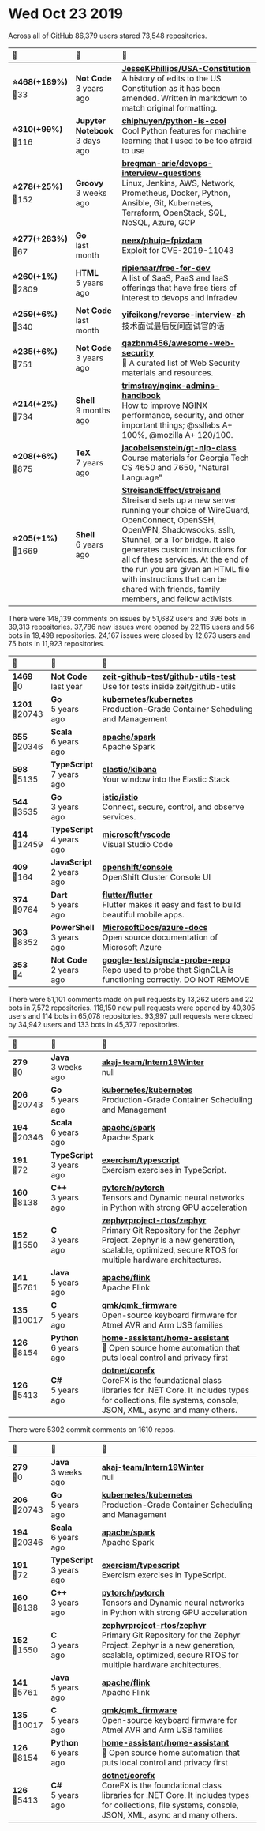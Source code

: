 # Wed Oct 23 2019

Across all of GitHub 86,379 users stared 
73,548 repositories. 

| :page_with_curl: | :calendar: | :page_with_curl: |
| :--- | :--- | :--- |
| **:star:468(+189%)**<br>:twisted_rightwards_arrows:33 | **Not Code**<br>3 years ago | **[JesseKPhillips/USA-Constitution](https://github.com/JesseKPhillips/USA-Constitution)**<br>A history of edits to the US Constitution as it has been amended. Written in markdown to match original formatting. |
| **:star:310(+99%)**<br>:twisted_rightwards_arrows:116 | **Jupyter Notebook**<br>3 days ago | **[chiphuyen/python-is-cool](https://github.com/chiphuyen/python-is-cool)**<br>Cool Python features for machine learning that I used to be too afraid to use |
| **:star:278(+25%)**<br>:twisted_rightwards_arrows:152 | **Groovy**<br>3 weeks ago | **[bregman-arie/devops-interview-questions](https://github.com/bregman-arie/devops-interview-questions)**<br>Linux, Jenkins, AWS, Network, Prometheus, Docker, Python, Ansible, Git, Kubernetes, Terraform, OpenStack, SQL, NoSQL, Azure, GCP |
| **:star:277(+283%)**<br>:twisted_rightwards_arrows:67 | **Go**<br>last month | **[neex/phuip-fpizdam](https://github.com/neex/phuip-fpizdam)**<br>Exploit for CVE-2019-11043 |
| **:star:260(+1%)**<br>:twisted_rightwards_arrows:2809 | **HTML**<br>5 years ago | **[ripienaar/free-for-dev](https://github.com/ripienaar/free-for-dev)**<br>A list of SaaS, PaaS and IaaS offerings that have free tiers of interest to devops and infradev |
| **:star:259(+6%)**<br>:twisted_rightwards_arrows:340 | **Not Code**<br>last month | **[yifeikong/reverse-interview-zh](https://github.com/yifeikong/reverse-interview-zh)**<br>技术面试最后反问面试官的话 |
| **:star:235(+6%)**<br>:twisted_rightwards_arrows:751 | **Not Code**<br>3 years ago | **[qazbnm456/awesome-web-security](https://github.com/qazbnm456/awesome-web-security)**<br>🐶 A curated list of Web Security materials and resources. |
| **:star:214(+2%)**<br>:twisted_rightwards_arrows:734 | **Shell**<br>9 months ago | **[trimstray/nginx-admins-handbook](https://github.com/trimstray/nginx-admins-handbook)**<br>How to improve NGINX performance, security, and other important things; @ssllabs A+ 100%, @mozilla A+ 120/100. |
| **:star:208(+6%)**<br>:twisted_rightwards_arrows:875 | **TeX**<br>7 years ago | **[jacobeisenstein/gt-nlp-class](https://github.com/jacobeisenstein/gt-nlp-class)**<br>Course materials for Georgia Tech CS 4650 and 7650, "Natural Language" |
| **:star:205(+1%)**<br>:twisted_rightwards_arrows:1669 | **Shell**<br>6 years ago | **[StreisandEffect/streisand](https://github.com/StreisandEffect/streisand)**<br>Streisand sets up a new server running your choice of WireGuard, OpenConnect, OpenSSH, OpenVPN, Shadowsocks, sslh, Stunnel, or a Tor bridge. It also generates custom instructions for all of these services. At the end of the run you are given an HTML file with instructions that can be shared with friends, family members, and fellow activists. |

There were 148,139 comments on issues by 51,682 users and 396 bots in 39,313 repositories.
37,786 new issues were opened by 22,115 users and 56 bots in 19,498 repositories.
24,167 issues were closed by 12,673 users and 75 bots in 11,923 repositories.

| :speech_balloon: | :calendar: | :page_with_curl: |
| :--- | :--- | :--- |
| **1469**<br>:twisted_rightwards_arrows:0 | **Not Code**<br>last year | **[zeit-github-test/github-utils-test](https://github.com/zeit-github-test/github-utils-test)**<br>Use for tests inside zeit/github-utils |
| **1201**<br>:twisted_rightwards_arrows:20743 | **Go**<br>5 years ago | **[kubernetes/kubernetes](https://github.com/kubernetes/kubernetes)**<br>Production-Grade Container Scheduling and Management |
| **655**<br>:twisted_rightwards_arrows:20346 | **Scala**<br>6 years ago | **[apache/spark](https://github.com/apache/spark)**<br>Apache Spark |
| **598**<br>:twisted_rightwards_arrows:5135 | **TypeScript**<br>7 years ago | **[elastic/kibana](https://github.com/elastic/kibana)**<br>Your window into the Elastic Stack |
| **544**<br>:twisted_rightwards_arrows:3535 | **Go**<br>3 years ago | **[istio/istio](https://github.com/istio/istio)**<br>Connect, secure, control, and observe services. |
| **414**<br>:twisted_rightwards_arrows:12459 | **TypeScript**<br>4 years ago | **[microsoft/vscode](https://github.com/microsoft/vscode)**<br>Visual Studio Code |
| **409**<br>:twisted_rightwards_arrows:164 | **JavaScript**<br>2 years ago | **[openshift/console](https://github.com/openshift/console)**<br>OpenShift Cluster Console UI |
| **374**<br>:twisted_rightwards_arrows:9764 | **Dart**<br>5 years ago | **[flutter/flutter](https://github.com/flutter/flutter)**<br>Flutter makes it easy and fast to build beautiful mobile apps. |
| **363**<br>:twisted_rightwards_arrows:8352 | **PowerShell**<br>3 years ago | **[MicrosoftDocs/azure-docs](https://github.com/MicrosoftDocs/azure-docs)**<br>Open source documentation of Microsoft Azure |
| **353**<br>:twisted_rightwards_arrows:4 | **Not Code**<br>2 years ago | **[google-test/signcla-probe-repo](https://github.com/google-test/signcla-probe-repo)**<br>Repo used to probe that SignCLA is functioning correctly.  DO NOT REMOVE |

There were 51,101 comments made on pull requests by 13,262 users and 22 bots in 7,572 repositories.
118,150 new pull requests were opened by 40,305 users and 114 bots in 65,078 repositories.
93,997 pull requests were closed by 34,942 users and 133 bots in 45,377 repositories.

| :speech_balloon: | :calendar: | :page_with_curl: |
| :--- | :--- | :--- |
| **279**<br>:twisted_rightwards_arrows:0 | **Java**<br>3 weeks ago | **[akaj-team/Intern19Winter](https://github.com/akaj-team/Intern19Winter)**<br>null |
| **206**<br>:twisted_rightwards_arrows:20743 | **Go**<br>5 years ago | **[kubernetes/kubernetes](https://github.com/kubernetes/kubernetes)**<br>Production-Grade Container Scheduling and Management |
| **194**<br>:twisted_rightwards_arrows:20346 | **Scala**<br>6 years ago | **[apache/spark](https://github.com/apache/spark)**<br>Apache Spark |
| **191**<br>:twisted_rightwards_arrows:72 | **TypeScript**<br>3 years ago | **[exercism/typescript](https://github.com/exercism/typescript)**<br>Exercism exercises in TypeScript. |
| **160**<br>:twisted_rightwards_arrows:8138 | **C++**<br>3 years ago | **[pytorch/pytorch](https://github.com/pytorch/pytorch)**<br>Tensors and Dynamic neural networks in Python with strong GPU acceleration |
| **152**<br>:twisted_rightwards_arrows:1550 | **C**<br>3 years ago | **[zephyrproject-rtos/zephyr](https://github.com/zephyrproject-rtos/zephyr)**<br>Primary Git Repository for the Zephyr Project. Zephyr is a new generation, scalable, optimized, secure RTOS for multiple hardware architectures. |
| **141**<br>:twisted_rightwards_arrows:5761 | **Java**<br>5 years ago | **[apache/flink](https://github.com/apache/flink)**<br>Apache Flink |
| **135**<br>:twisted_rightwards_arrows:10017 | **C**<br>5 years ago | **[qmk/qmk_firmware](https://github.com/qmk/qmk_firmware)**<br>Open-source keyboard firmware for Atmel AVR and Arm USB families |
| **126**<br>:twisted_rightwards_arrows:8154 | **Python**<br>6 years ago | **[home-assistant/home-assistant](https://github.com/home-assistant/home-assistant)**<br>:house_with_garden: Open source home automation that puts local control and privacy first |
| **126**<br>:twisted_rightwards_arrows:5413 | **C#**<br>5 years ago | **[dotnet/corefx](https://github.com/dotnet/corefx)**<br>CoreFX is the foundational class libraries for .NET Core. It includes types for collections, file systems, console, JSON, XML, async and many others. |

There were 5302 commit comments on 1610 repos.

| :speech_balloon: | :calendar: | :page_with_curl: |
| :--- | :--- | :--- |
| **279**<br>:twisted_rightwards_arrows:0 | **Java**<br>3 weeks ago | **[akaj-team/Intern19Winter](https://github.com/akaj-team/Intern19Winter)**<br>null |
| **206**<br>:twisted_rightwards_arrows:20743 | **Go**<br>5 years ago | **[kubernetes/kubernetes](https://github.com/kubernetes/kubernetes)**<br>Production-Grade Container Scheduling and Management |
| **194**<br>:twisted_rightwards_arrows:20346 | **Scala**<br>6 years ago | **[apache/spark](https://github.com/apache/spark)**<br>Apache Spark |
| **191**<br>:twisted_rightwards_arrows:72 | **TypeScript**<br>3 years ago | **[exercism/typescript](https://github.com/exercism/typescript)**<br>Exercism exercises in TypeScript. |
| **160**<br>:twisted_rightwards_arrows:8138 | **C++**<br>3 years ago | **[pytorch/pytorch](https://github.com/pytorch/pytorch)**<br>Tensors and Dynamic neural networks in Python with strong GPU acceleration |
| **152**<br>:twisted_rightwards_arrows:1550 | **C**<br>3 years ago | **[zephyrproject-rtos/zephyr](https://github.com/zephyrproject-rtos/zephyr)**<br>Primary Git Repository for the Zephyr Project. Zephyr is a new generation, scalable, optimized, secure RTOS for multiple hardware architectures. |
| **141**<br>:twisted_rightwards_arrows:5761 | **Java**<br>5 years ago | **[apache/flink](https://github.com/apache/flink)**<br>Apache Flink |
| **135**<br>:twisted_rightwards_arrows:10017 | **C**<br>5 years ago | **[qmk/qmk_firmware](https://github.com/qmk/qmk_firmware)**<br>Open-source keyboard firmware for Atmel AVR and Arm USB families |
| **126**<br>:twisted_rightwards_arrows:8154 | **Python**<br>6 years ago | **[home-assistant/home-assistant](https://github.com/home-assistant/home-assistant)**<br>:house_with_garden: Open source home automation that puts local control and privacy first |
| **126**<br>:twisted_rightwards_arrows:5413 | **C#**<br>5 years ago | **[dotnet/corefx](https://github.com/dotnet/corefx)**<br>CoreFX is the foundational class libraries for .NET Core. It includes types for collections, file systems, console, JSON, XML, async and many others. |


